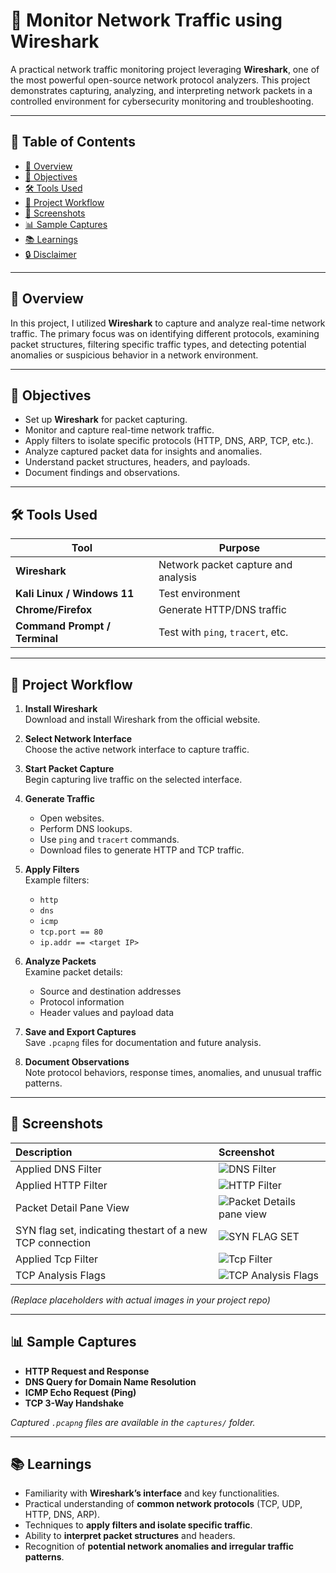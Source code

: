 
# 📶 Monitor Network Traffic using Wireshark

A practical network traffic monitoring project leveraging **Wireshark**, one of the most powerful open-source network protocol analyzers. This project demonstrates capturing, analyzing, and interpreting network packets in a controlled environment for cybersecurity monitoring and troubleshooting.

---

## 📖 Table of Contents

- [📡 Overview](#-overview)
- [🎯 Objectives](#-objectives)
- [🛠️ Tools Used](#️-tools-used)
- [📑 Project Workflow](#-project-workflow)
- [📸 Screenshots](#-screenshots)
- [📊 Sample Captures](#-sample-captures)
- [📚 Learnings](#-learnings)
- [🔒 Disclaimer](#-disclaimer)

---

## 📡 Overview

In this project, I utilized **Wireshark** to capture and analyze real-time network traffic. The primary focus was on identifying different protocols, examining packet structures, filtering specific traffic types, and detecting potential anomalies or suspicious behavior in a network environment.

---

## 🎯 Objectives

- Set up **Wireshark** for packet capturing.
- Monitor and capture real-time network traffic.
- Apply filters to isolate specific protocols (HTTP, DNS, ARP, TCP, etc.).
- Analyze captured packet data for insights and anomalies.
- Understand packet structures, headers, and payloads.
- Document findings and observations.

---

## 🛠️ Tools Used

| Tool       | Purpose                            |
|------------|-------------------------------------|
| **Wireshark** | Network packet capture and analysis |
| **Kali Linux / Windows 11** | Test environment |
| **Chrome/Firefox** | Generate HTTP/DNS traffic |
| **Command Prompt / Terminal** | Test with `ping`, `tracert`, etc. |

---

## 📑 Project Workflow

1. **Install Wireshark**  
   Download and install Wireshark from the official website.

2. **Select Network Interface**  
   Choose the active network interface to capture traffic.

3. **Start Packet Capture**  
   Begin capturing live traffic on the selected interface.

4. **Generate Traffic**  
   - Open websites.
   - Perform DNS lookups.
   - Use `ping` and `tracert` commands.
   - Download files to generate HTTP and TCP traffic.

5. **Apply Filters**  
   Example filters:
   - `http`
   - `dns`
   - `icmp`
   - `tcp.port == 80`
   - `ip.addr == <target IP>`

6. **Analyze Packets**  
   Examine packet details:
   - Source and destination addresses
   - Protocol information
   - Header values and payload data

7. **Save and Export Captures**  
   Save `.pcapng` files for documentation and future analysis.

8. **Document Observations**  
   Note protocol behaviors, response times, anomalies, and unusual traffic patterns.

---

## 📸 Screenshots

| Description                     | Screenshot |
|:---------------------------------|:------------|
| Applied DNS Filter               | ![DNS Filter](https://github.com/user-attachments/assets/20b6d463-db8a-42cf-b3df-750d7b01bf32) |
| Applied HTTP Filter              | ![HTTP Filter](https://github.com/user-attachments/assets/809a2b0b-9664-479c-ac93-28152f9dbb26) |
| Packet Detail Pane View          | ![Packet Details pane view](https://github.com/user-attachments/assets/b86fc46f-3615-4ef6-99a4-1a8114dacc88) |
| SYN flag set, indicating thestart of a new TCP connection    | ![SYN FLAG SET](https://github.com/user-attachments/assets/fa7f535d-8563-4c42-b26c-30a2c1985f80) |    
| Applied Tcp Filter               | ![Tcp Filter](https://github.com/user-attachments/assets/e7b1eae9-a0d4-4231-ac9e-cc78eadc5b68) |
| TCP Analysis Flags               | ![TCP Analysis Flags](https://github.com/user-attachments/assets/01a78dd4-31d3-46be-9556-2f4cf863cf07) | 
 
*(Replace placeholders with actual images in your project repo)*

---

## 📊 Sample Captures

- **HTTP Request and Response**
- **DNS Query for Domain Name Resolution**
- **ICMP Echo Request (Ping)**
- **TCP 3-Way Handshake**

*Captured `.pcapng` files are available in the `captures/` folder.*

---

## 📚 Learnings

- Familiarity with **Wireshark’s interface** and key functionalities.
- Practical understanding of **common network protocols** (TCP, UDP, HTTP, DNS, ARP).
- Techniques to **apply filters and isolate specific traffic**.
- Ability to **interpret packet structures** and headers.
- Recognition of **potential network anomalies and irregular traffic patterns**.

